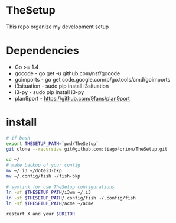 # TheSetup
This repo organize my development setup

# Dependencies

- Go >= 1.4
- gocode - go get -u github.com/nsf/gocode
- goimports - go get code.google.com/p/go.tools/cmd/goimports
- i3situation - sudo pip install i3situation
- i3-py - sudo pip install i3-py
- plan9port - https://github.com/9fans/plan9port

# install

```bash
# if bash
export THESETUP_PATH=`pwd/TheSetup`
git clone --recursive git@github.com:tiago4orion/TheSetup.git

cd ~/
# make backup of your config
mv ~/.i3 ~/dotei3-bkp
mv ~/.config/fish ~/fish-bkp

# symlink for use TheSetup configurations
ln -sf $THESETUP_PATH/i3wm ~/.i3
ln -sf $THESETUP_PATH/.config/fish ~/.config/fish
ln -sf $THESETUP_PATH/acme ~/acme

restart X and your $EDITOR

